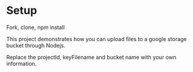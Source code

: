 # Setup

Fork, clone, npm install


This project demonstrates how you can upload files to a google storage bucket through Nodejs. 

Replace the projectId, keyFilename and bucket name with your own information.

